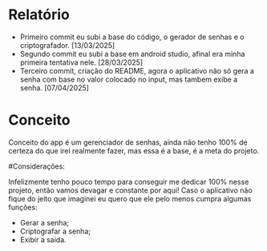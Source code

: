 # Relatório

- Primeiro commit eu subi a base do código, o gerador de senhas e o criptografador. [13/03/2025]
- Segundo commit eu subi a base em android studio, afinal era minha primeira tentativa nele. [28/03/2025]
- Terceiro commit, criação do README, agora o aplicativo não só gera a senha com base no valor colocado no input, mas tambem exibe a senha. [07/04/2025]

# Conceito

Conceito do app é um gerenciador de senhas, ainda não tenho 100% de certeza do que irei realmente fazer, mas essa é a base, é a meta do projeto.


#Considerações:

Infelizmente tenho pouco tempo para conseguir me dedicar 100% nesse projeto, então vamos devagar e constante por aqui! 
Caso o aplicativo não fique do jeito que imaginei eu quero que ele pelo menos cumpra algumas funções:

- Gerar a senha;
- Criptografar a senha;
- Exibir a saida.
